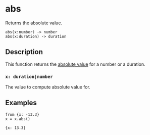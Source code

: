 # abs

Returns the absolute value.

```tql
abs(x:number) -> number
abs(x:duration) -> duration
```

## Description

This function returns the [absolute
value](https://en.wikipedia.org/wiki/Absolute_value) for a number or a duration.

### `x: duration|number`

The value to compute absolute value for.

## Examples

```tql
from {x: -13.3}
x = x.abs()
```

```tql
{x: 13.3}
```
